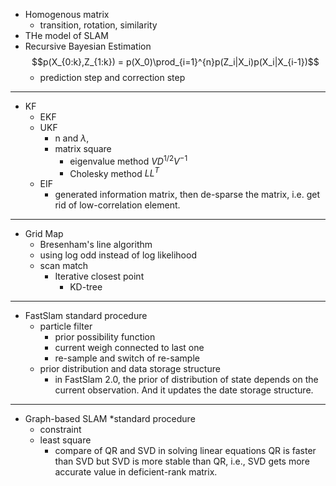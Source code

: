 * Homogenous matrix
    - transition, rotation, similarity
* THe model of SLAM
* Recursive Bayesian Estimation
  $$p(X_{0:k},Z_{1:k}) = p(X_0)\prod_{i=1}^{n}p(Z_i|X_i)p(X_i|X_{i-1})$$
    - prediction step and correction step
___
* KF
  * EKF
  * UKF
    * n and $\lambda$, 
    * matrix square
      * eigenvalue method $VD^{1/2}V^{-1}$
      * Cholesky method $LL^T$
  * EIF
    * generated information matrix, then de-sparse the matrix, i.e. get rid of low-correlation element. 
___
* Grid Map
    * Bresenham's line algorithm
    * using log odd instead of log likelihood
    * scan match
      * Iterative closest point
        * KD-tree
___
* FastSlam 
  standard procedure 
  * particle filter
    * prior possibility function
    * current weigh connected to last one
    * re-sample and switch of re-sample
  * prior distribution and data storage structure
    * in FastSlam 2.0, the prior of distribution of state depends on the current observation. And it updates the date storage structure.
___
* Graph-based SLAM 
	*standard procedure 
  - constraint 
  * least square
    * compare of QR and SVD in solving linear equations
        QR is faster than SVD but SVD is more stable than QR, i.e., SVD gets more accurate value in deficient-rank matrix.
